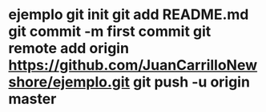 # ejemplo git init git add README.md git commit -m first commit git remote add origin https://github.com/JuanCarrilloNewshore/ejemplo.git git push -u origin master
